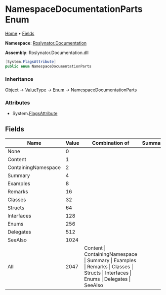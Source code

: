 <a name="_top"></a>

# NamespaceDocumentationParts Enum

[Home](../../../README.md#_top) &#x2022; [Fields](#fields)

**Namespace**: [Roslynator.Documentation](../README.md#_top)

**Assembly**: Roslynator\.Documentation\.dll

```csharp
[System.FlagsAttribute]
public enum NamespaceDocumentationParts
```

### Inheritance

[Object](https://docs.microsoft.com/en-us/dotnet/api/system.object) &#x2192; [ValueType](https://docs.microsoft.com/en-us/dotnet/api/system.valuetype) &#x2192; [Enum](https://docs.microsoft.com/en-us/dotnet/api/system.enum) &#x2192; NamespaceDocumentationParts

### Attributes

* System\.[FlagsAttribute](https://docs.microsoft.com/en-us/dotnet/api/system.flagsattribute)

## Fields

| Name | Value | Combination of | Summary |
| ---- | ----- | -------------- | ------- |
| None | 0 | |
| Content | 1 | |
| ContainingNamespace | 2 | |
| Summary | 4 | |
| Examples | 8 | |
| Remarks | 16 | |
| Classes | 32 | |
| Structs | 64 | |
| Interfaces | 128 | |
| Enums | 256 | |
| Delegates | 512 | |
| SeeAlso | 1024 | |
| All | 2047 | Content \| ContainingNamespace \| Summary \| Examples \| Remarks \| Classes \| Structs \| Interfaces \| Enums \| Delegates \| SeeAlso |

